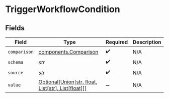 # TriggerWorkflowCondition


## Fields

| Field                                                                                                           | Type                                                                                                            | Required                                                                                                        | Description                                                                                                     |
| --------------------------------------------------------------------------------------------------------------- | --------------------------------------------------------------------------------------------------------------- | --------------------------------------------------------------------------------------------------------------- | --------------------------------------------------------------------------------------------------------------- |
| `comparison`                                                                                                    | [components.Comparison](../../models/components/comparison.md)                                                  | :heavy_check_mark:                                                                                              | N/A                                                                                                             |
| `schema`                                                                                                        | *str*                                                                                                           | :heavy_check_mark:                                                                                              | N/A                                                                                                             |
| `source`                                                                                                        | *str*                                                                                                           | :heavy_check_mark:                                                                                              | N/A                                                                                                             |
| `value`                                                                                                         | [Optional[Union[str, float, List[str], List[float]]]](../../models/components/triggerworkflowconditionvalue.md) | :heavy_minus_sign:                                                                                              | N/A                                                                                                             |